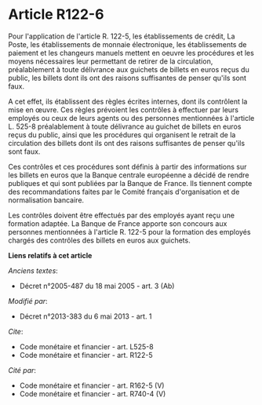 # Article R122-6

Pour l'application de l'article R. 122-5, les établissements de crédit, La Poste, les établissements de monnaie électronique,
les établissements de paiement et les changeurs manuels mettent en oeuvre les procédures et les moyens nécessaires leur
permettant de retirer de la circulation, préalablement à toute délivrance aux guichets de billets en euros reçus du public,
les billets dont ils ont des raisons suffisantes de penser qu'ils sont faux. 

A cet effet, ils établissent des règles écrites internes, dont ils contrôlent la mise en œuvre. Ces règles prévoient les
contrôles à effectuer par leurs employés ou ceux de leurs agents ou des personnes mentionnées à l'article L. 525-8
préalablement à toute délivrance au guichet de billets en euros reçus du public, ainsi que les procédures qui organisent le
retrait de la circulation des billets dont ils ont des raisons suffisantes de penser qu'ils sont faux. 

Ces contrôles et ces procédures sont définis à partir des informations sur les billets en euros que la Banque centrale
européenne a décidé de rendre publiques et qui sont publiées par la Banque de France. Ils tiennent compte des recommandations
faites par le Comité français d'organisation et de normalisation bancaire. 

Les contrôles doivent être effectués par des employés ayant reçu une formation adaptée. La Banque de France apporte son
concours aux personnes mentionnées à l'article R. 122-5 pour la formation des employés chargés des contrôles des billets en
euros aux guichets.

**Liens relatifs à cet article**

_Anciens textes_:

  - Décret n°2005-487 du 18 mai 2005 - art. 3 (Ab)

_Modifié par_:

  - Décret n°2013-383 du 6 mai 2013 - art. 1

_Cite_:

  - Code monétaire et financier - art. L525-8
  - Code monétaire et financier - art. R122-5

_Cité par_:

  - Code monétaire et financier - art. R162-5 (V)
  - Code monétaire et financier - art. R740-4 (V)
